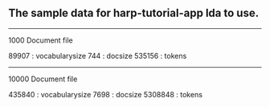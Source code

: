 ## The sample data for harp-tutorial-app lda to use.



-----------------------------------------------
1000 Document file

89907 : vocabularysize
744 : docsize
535156 : tokens


-----------------------------------------------
10000 Document file

435840 : vocabularysize
7698 : docsize
5308848 : tokens
